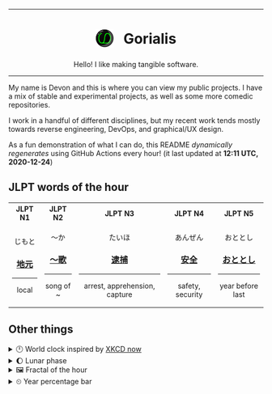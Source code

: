 ***

<h1 align="center">
<sub>
    <img src="readme/resources/avatar.png" height="36">
</sub>
&nbsp;
Gorialis
</h1>
<p align="center">
Hello! I like making tangible software.
</p>

***

My name is Devon and this is where you can view my public projects. I have a mix of stable and experimental projects, as well as some more comedic repositories.

I work in a handful of different disciplines, but my recent work tends mostly towards reverse engineering, DevOps, and graphical/UX design.

As a fun demonstration of what I can do, this README *dynamically regenerates* using GitHub Actions every hour! (it last updated at **12:11 UTC, 2020-12-24**)

<h2>JLPT words of the hour</h2>
<table>
    <tr>
        <th>JLPT N1</th>
        <th>JLPT N2</th>
        <th>JLPT N3</th>
        <th>JLPT N4</th>
        <th>JLPT N5</th>
    </tr>
    <tr>
        <td>
            <p align="center">じもと</p>
            <h3 align="center"><b><a href="https://jisho.org/search/%E5%9C%B0%E5%85%83">地元</a></b></h3>
            <hr>
            <p align="center">local</p>
        </td>
        <td>
            <p align="center">～か</p>
            <h3 align="center"><b><a href="https://jisho.org/search/%EF%BD%9E%E6%AD%8C">～歌</a></b></h3>
            <hr>
            <p align="center">song of ~</p>
        </td>
        <td>
            <p align="center">たいほ</p>
            <h3 align="center"><b><a href="https://jisho.org/search/%E9%80%AE%E6%8D%95">逮捕</a></b></h3>
            <hr>
            <p align="center">arrest,<wbr> apprehension,<wbr> capture</p>
        </td>
        <td>
            <p align="center">あんぜん</p>
            <h3 align="center"><b><a href="https://jisho.org/search/%E5%AE%89%E5%85%A8">安全</a></b></h3>
            <hr>
            <p align="center">safety,<wbr> security</p>
        </td>
        <td>
            <p align="center">おととし</p>
            <h3 align="center"><b><a href="https://jisho.org/search/%E3%81%8A%E3%81%A8%E3%81%A8%E3%81%97">おととし</a></b></h3>
            <hr>
            <p align="center">year before last</p>
        </td>
    </tr>
</table>

<h2>Other things</h2>
<details>
<summary>🕛  World clock inspired by <a href="https://xkcd.com/now">XKCD now</a></summary>

> <img src="generated/now.png" width="512">

</details>
<details>
<summary>🌔 Lunar phase</summary>

The moon is approximately 35.33% through its phase (Waxing Gibbous).

</details>
<details>
<summary>&#x1f5bc; Fractal of the hour</summary>

> <img src="generated/fractal.png" width="512">

</details>
<details>
<summary>&#x23f2; Year percentage bar</summary>
<pre><code>2020 [███████████████████▁] 97.95%</code></pre>
</details>
